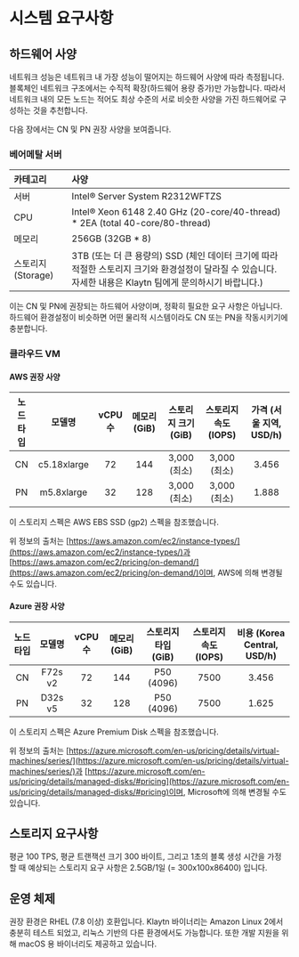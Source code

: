 # 시스템 요구사항 <a id="system-requirements"></a>

## 하드웨어 사양 <a id="h-w-specification"></a>

네트워크 성능은 네트워크 내 가장 성능이 떨어지는 하드웨어 사양에 따라 측정됩니다. 블록체인 네트워크 구조에서는 수직적 확장\(하드웨어 용량 증가\)만 가능합니다. 따라서 네트워크 내의 모든 노드는 적어도 최상 수준의 서로 비슷한 사양을 가진 하드웨어로 구성하는 것을 추천합니다.

다음 장에서는 CN 및 PN 권장 사양을 보여줍니다.

### 베어메탈 서버 <a id="bare-metal-server"></a>

| 카테고리          | 사양                                                                                                 |
|:------------- |:-------------------------------------------------------------------------------------------------- |
| 서버            | Intel® Server System R2312WFTZS                                                                    |
| CPU           | Intel® Xeon 6148 2.40 GHz \(20-core/40-thread\) \* 2EA \(total 40-core/80-thread\)           |
| 메모리           | 256GB \(32GB \* 8\)                                                                            |
| 스토리지(Storage) | 3TB (또는 더 큰 용량의) SSD (체인 데이터 크기에 따라 적절한 스토리지 크기와 환경설정이 달라질 수 있습니다. 자세한 내용은 Klaytn 팀에게 문의하시기 바랍니다.) |

이는 CN 및 PN에 권장되는 하드웨어 사양이며, 정확히 필요한 요구 사항은 아닙니다. 하드웨어 환경설정이 비슷하면 어떤 물리적 시스템이라도 CN 또는 PN을 작동시키기에 충분합니다.

### 클라우드 VM <a id="cloud-vm"></a>

#### AWS 권장 사양<a id="recommended-specification-for-aws"></a>

| 노드 타입 |     모델명     | vCPU 수 | 메모리 \(GiB\) | 스토리지 크기 \(GiB\) | 스토리지 속도 \(IOPS\) | 가격 \(서울 지역, USD/h\) |
|:-----:|:-----------:|:------:|:-------------:|:-----------------:|:------------------:|:---------------------:|
|  CN   | c5.18xlarge |   72   |      144      |    3,000 (최소)     |     3,000 (최소)     |         3.456         |
|  PN   | m5.8xlarge  |   32   |      128      |    3,000 (최소)     |     3,000 (최소)     |         1.888         |

이 스토리지 스펙은 AWS EBS SSD (gp2) 스펙을 참조했습니다.

위 정보의 출처는 [https://aws.amazon.com/ec2/instance-types/](https://aws.amazon.com/ec2/instance-types/)과 [https://aws.amazon.com/ec2/pricing/on-demand/](https://aws.amazon.com/ec2/pricing/on-demand/)이며, AWS에 의해 변경될 수도 있습니다.

#### Azure 권장 사양<a id="recommended-specification-for-azure"></a>

| 노드 타입 |   모델명   | vCPU 수 | 메모리 \(GiB\) | 스토리지 타입 \(GiB\) | 스토리지 속도 \(IOPS\) | 비용 \(Korea Central, USD/h\) |
|:-----:|:-------:|:------:|:-------------:|:-----------------:|:------------------:|:-----------------------------:|
|  CN   | F72s v2 |   72   |      144      |    P50 (4096)     |        7500        |             3.456             |
|  PN   | D32s v5 |   32   |      128      |    P50 (4096)     |        7500        |             1.625             |

이 스토리지 스펙은 Azure Premium Disk 스펙을 참조했습니다.

위 정보의 출처는  [https://azure.microsoft.com/en-us/pricing/details/virtual-machines/series/](https://azure.microsoft.com/en-us/pricing/details/virtual-machines/series/)과 [https://azure.microsoft.com/en-us/pricing/details/managed-disks/#pricing](https://azure.microsoft.com/en-us/pricing/details/managed-disks/#pricing)이며, Microsoft에 의해 변경될 수도 있습니다.

## 스토리지 요구사항 <a id="storage-requirements"></a>

평균 100 TPS, 평균 트랜잭션 크기 300 바이트, 그리고 1초의 블록 생성 시간을 가정 할 때 예상되는 스토리지 요구 사항은 2.5GB/1일 \(= 300x100x86400\) 입니다.

## 운영 체제 <a id="operating-system"></a>

권장 환경은 RHEL (7.8 이상) 호환입니다. Klaytn 바이너리는 Amazon Linux 2에서 충분히 테스트 되었고, 리눅스 기반의 다른 환경에서도 가능합니다. 또한 개발 지원을 위해 macOS 용 바이너리도 제공하고 있습니다.

